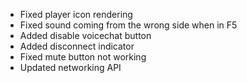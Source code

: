 - Fixed player icon rendering
- Fixed sound coming from the wrong side when in F5
- Added disable voicechat button
- Added disconnect indicator
- Fixed mute button not working
- Updated networking API